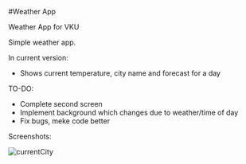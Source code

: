 #Weather App

Weather App for VKU

Simple weather app.

In current version:
 * Shows current temperature, city name and forecast for a day
 
TO-DO:
  * Complete second screen
  * Implement background which changes due to weather/time of day
  * Fix bugs, meke code better
  
  
Screenshots:

![currentCity](/../master/screenshot1.png?raw=true "Optional Title")
